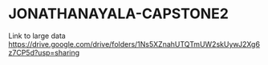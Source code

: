 # JONATHANAYALA-CAPSTONE2

Link to large data https://drive.google.com/drive/folders/1Ns5XZnahUTQTmUW2skUywJ2Xg6z7CP5d?usp=sharing
